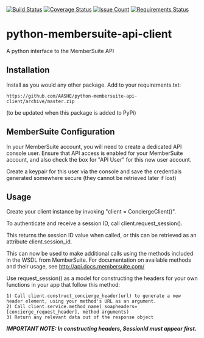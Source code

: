 [![Build Status](https://travis-ci.org/AASHE/python-membersuite-api-client.svg?branch=master)](https://travis-ci.org/AASHE/python-membersuite-api-client) [![Coverage Status](https://coveralls.io/repos/github/AASHE/python-membersuite-api-client/badge.svg?branch=master)](https://coveralls.io/github/AASHE/python-membersuite-api-client?branch=master) [![Issue Count](https://codeclimate.com/github/AASHE/python-membersuite-api-client/badges/issue_count.svg)](https://codeclimate.com/github/AASHE/python-membersuite-api-client/issues) [![Requirements Status](https://requires.io/github/AASHE/python-membersuite-api-client/requirements.svg?branch=master)](https://requires.io/github/AASHE/python-membersuite-api-client/requirements/?branch=master)

# python-membersuite-api-client
A python interface to the MemberSuite API

## Installation

Install as you would any other package. Add to your requirements.txt:

    https://github.com/AASHE/python-membersuite-api-client/archive/master.zip

(to be updated when this package is added to PyPi)

## MemberSuite Configuration

In your MemberSuite account, you will need to create a dedicated API console
user. Ensure that API access is enabled for your MemberSuite account, and
also check the box for "API User" for this new user account.

Create a keypair for this user via the console and save the credentials
generated somewhere secure (they cannot be retrieved later if lost)


## Usage

Create your client instance by invoking "client = ConciergeClient()".

To authenticate and receive a session ID, call client.request_session().

This returns the session ID value when called, or this can be retrieved as an
attribute client.session_id.

This can now be used to make additional calls using the methods included in
the WSDL from MemberSuite. For documentation on available methods and their
usage, see http://api.docs.membersuite.com/

Use request_session() as a model for constructing the headers for 
your own functions in your app that follow this method:

    1) Call client.construct_concierge_header(url) to generate a new header element, using your method's URL as an argument.
    2) Call client.service.method_name(_soapheaders=[concierge_request_header], method arguments)
    3) Return any relevant data out of the response object

***IMPORTANT NOTE: In constructing headers, SessionId must appear first.***
